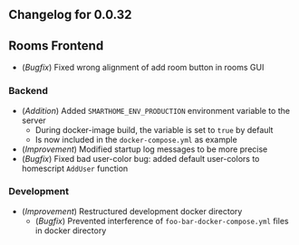 ## Changelog for 0.0.32

## Rooms Frontend
- (*Bugfix*) Fixed wrong alignment of add room button in rooms GUI
### Backend
- (*Addition*) Added `SMARTHOME_ENV_PRODUCTION` environment variable to the server
  - During docker-image build, the variable is set to `true` by default
  - Is now included in the `docker-compose.yml` as example
- (*Improvement*) Modified startup log messages to be more precise
- (*Bugfix*) Fixed bad user-color bug: added default user-colors to homescript `AddUser` function

### Development
- (*Improvement*) Restructured development docker directory
  - (*Bugfix*) Prevented interference of `foo-bar-docker-compose.yml` files in docker directory